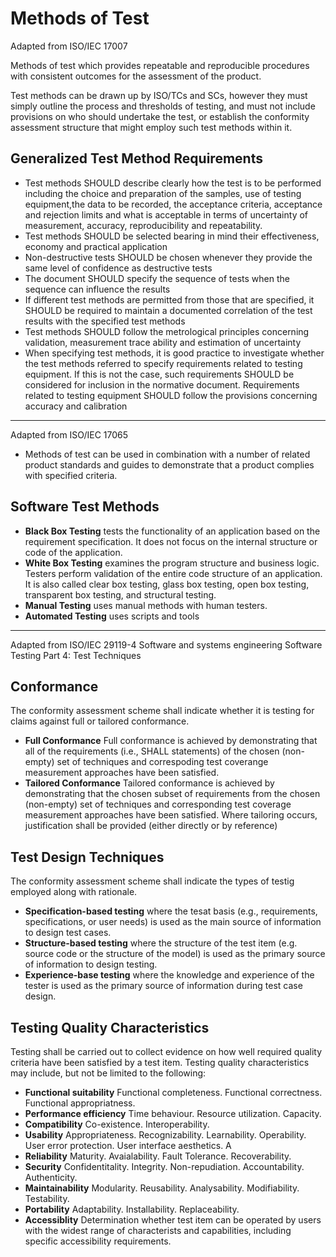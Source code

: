 # Methods of Test

Adapted from ISO/IEC 17007

Methods of test which provides repeatable and reproducible procedures with consistent outcomes for the assessment of the product.

Test methods can be drawn up by ISO/TCs and SCs, however they must simply outline the process and thresholds of testing, and must not include provisions on who should undertake the test, or establish the conformity assessment structure that might employ such test methods within it.

## Generalized Test Method Requirements

* Test methods SHOULD describe clearly how the test is to be performed including the choice and preparation of the samples, use of testing equipment,the data to be recorded, the acceptance criteria, acceptance and rejection limits and what is acceptable in terms of uncertainty of measurement, accuracy, reproducibility and repeatability.
* Test methods SHOULD be selected bearing in mind their effectiveness, economy and practical application
* Non-destructive tests SHOULD be chosen whenever they provide the same level of confidence as destructive tests
* The document SHOULD specify the sequence of tests when the sequence can influence the results
* If different test methods are permitted from those that are specified, it SHOULD be required to maintain a documented correlation of the test results with the specified test methods
* Test methods SHOULD follow the metrological principles concerning validation, measurement trace ability and estimation of uncertainty
* When specifying test methods, it is good practice to investigate whether the test methods referred to specify requirements related to testing equipment. 
If this is not the case, such requirements SHOULD be considered for inclusion in the normative document. Requirements related to testing equipment SHOULD follow the provisions concerning accuracy and calibration

---
Adapted from ISO/IEC 17065

* Methods of test can be used in combination with a number of related product standards and guides to demonstrate that a product complies with specified criteria.

## Software Test Methods

* **Black Box Testing** tests the functionality of an application based on the requirement specification. It does not focus on the internal structure or code of the application.
* **White Box Testing** examines the program structure and business logic. Testers perform validation of the entire code structure of an application. It is also called clear box testing, glass box testing, open box testing, transparent box testing, and structural testing.
* **Manual Testing** uses manual methods with human testers.
* **Automated Testing** uses scripts and tools

---
Adapted from ISO/IEC 29119-4 Software and systems engineering Software Testing Part 4: Test Techniques

## Conformance

The conformity assessment scheme shall indicate whether it is testing for claims against full or tailored conformance.

* **Full Conformance** Full conformance is achieved by demonstrating that all of the requirements (i.e., SHALL statements) of the chosen (non-empty) set of techniques and correspoding test coverange measurement approaches have been satisfied.
* **Tailored Conformance** Tailored conformance is achieved by demonstrating that the chosen subset of requirements from the chosen (non-empty) set of techniques and corresponding test coverage measurement approaches have been satisfied. Where tailoring occurs, justification shall be provided (either directly or by reference)

## Test Design Techniques

The conformity assessment scheme shall indicate the types of testig employed along with rationale.

* **Specification-based testing** where the tesat basis (e.g., requirements, specifications, or user needs) is used as the main source of information to design test cases.
* **Structure-based testing** where the structure of the test item (e.g. source code or the structure of the model) is used as the primary source of information to design testing.
* **Experience-base testing** where the knowledge and experience of the tester is used as the primary source of information during test case design.

## Testing Quality Characteristics

Testing shall be carried out to collect evidence on how well required quality criteria have been satisfied by a test item. Testing quality characteristics may include, but not be limited to the following:

* **Functional suitability** Functional completeness. Functional correctness. Functional appropriatness.
* **Performance efficiency** Time behaviour. Resource utilization. Capacity.
* **Compatibility** Co-existence. Interoperability.
* **Usability** Appropriateness. Recognizability. Learnability. Operability. User error protection. User interface aesthetics. A
* **Reliability** Maturity. Avaialability. Fault Tolerance. Recoverability.
* **Security** Confidentitality. Integrity. Non-repudiation. Accountability. Authenticity.
* **Maintainability** Modularity. Reusability. Analysability. Modifiability. Testability.
* **Portability** Adaptability. Installability. Replaceability.
* **Accessiblity** Determination whether test item can be operated by users with the widest range of characterists and capabilities, including specific accessibility requirements.

